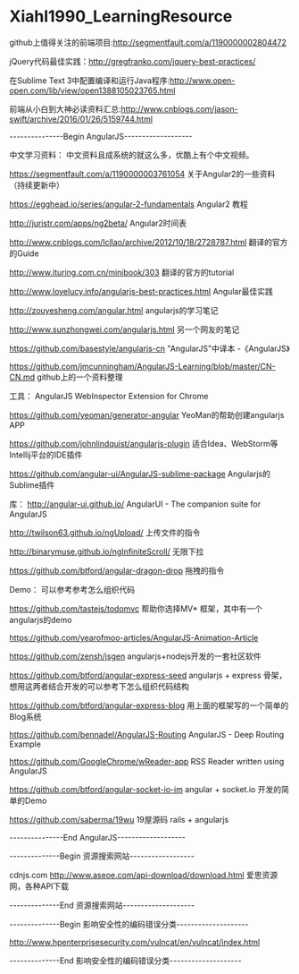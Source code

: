 # Xiahl1990_LearningResource
github上值得关注的前端项目:http://segmentfault.com/a/1190000002804472

jQuery代码最佳实践：http://gregfranko.com/jquery-best-practices/

在Sublime Text 3中配置编译和运行Java程序:http://www.open-open.com/lib/view/open1388105023765.html

前端从小白到大神必读资料汇总:http://www.cnblogs.com/jason-swift/archive/2016/01/26/5159744.html


---------------Begin AngularJS-------------------

中文学习资料：
中文资料且成系统的就这么多，优酷上有个中文视频。

https://segmentfault.com/a/1190000003761054   关于Angular2的一些资料（持续更新中）

https://egghead.io/series/angular-2-fundamentals  Angular2 教程

http://juristr.com/apps/ng2beta/ Angular2时间表

http://www.cnblogs.com/lcllao/archive/2012/10/18/2728787.html   翻译的官方的Guide

http://www.ituring.com.cn/minibook/303  翻译的官方的tutorial

http://www.lovelucy.info/angularjs-best-practices.html  Angular最佳实践

http://zouyesheng.com/angular.html  angularjs的学习笔记

http://www.sunzhongwei.com/angularjs.html 另一个网友的笔记

https://github.com/basestyle/angularjs-cn  "AngularJS"中译本 -《AngularJS》

https://github.com/jmcunningham/AngularJS-Learning/blob/master/CN-CN.md  github上的一个资料整理

工具：
AngularJS WebInspector Extension for Chrome

https://github.com/yeoman/generator-angular   YeoMan的帮助创建angularjs APP

https://github.com/johnlindquist/angularjs-plugin 适合Idea、WebStorm等Intellij平台的IDE插件

https://github.com/angular-ui/AngularJS-sublime-package  Angularjs的Sublime插件

库：
http://angular-ui.github.io/  AngularUI - The companion suite for AngularJS

http://twilson63.github.io/ngUpload/  上传文件的指令

http://binarymuse.github.io/ngInfiniteScroll/ 无限下拉

https://github.com/btford/angular-dragon-drop  拖拽的指令

 

Demo：
可以参考参考怎么组织代码

https://github.com/tastejs/todomvc   帮助你选择MV* 框架，其中有一个angularjs的demo

https://github.com/yearofmoo-articles/AngularJS-Animation-Article 

https://github.com/zensh/jsgen  angularjs+nodejs开发的一套社区软件

https://github.com/btford/angular-express-seed angularjs + express 骨架，想用这两者结合开发的可以参考下怎么组织代码结构

https://github.com/btford/angular-express-blog 用上面的框架写的一个简单的Blog系统

https://github.com/bennadel/AngularJS-Routing AngularJS - Deep Routing Example

https://github.com/GoogleChrome/wReader-app  RSS Reader written using AngularJS

https://github.com/btford/angular-socket-io-im  angular + socket.io 开发的简单的Demo

https://github.com/saberma/19wu 19屋源码 rails + angularjs

---------------End AngularJS-------------------


--------------Begin 资源搜索网站------------------

cdnjs.com 
http://www.aseoe.com/api-download/download.html  爱思资源网，各种API下载

--------------End 资源搜索网站--------------------


--------------Begin 影响安全性的编码错误分类--------------------

http://www.hpenterprisesecurity.com/vulncat/en/vulncat/index.html

--------------End   影响安全性的编码错误分类--------------------
